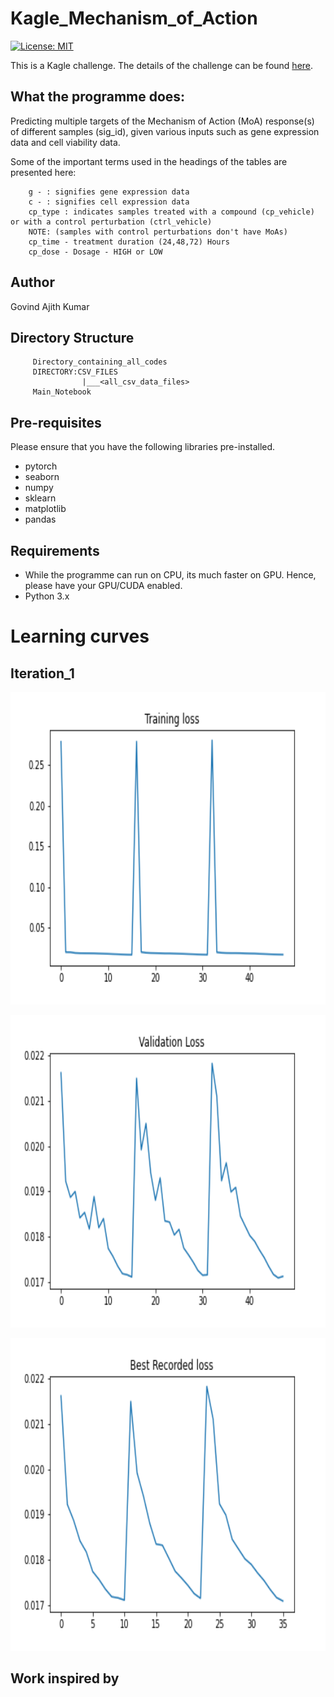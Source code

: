 # Kagle_Mechanism_of_Action

[![License: MIT](https://img.shields.io/badge/License-MIT-yellow.svg)](https://opensource.org/licenses/MIT)

This is a Kagle challenge. The details of the challenge can be found [here](https://www.kaggle.com/c/lish-moa/overview).


## What the programme does:

Predicting multiple targets of the Mechanism of Action (MoA) response(s) of different samples (sig_id), given various inputs such as gene expression data and cell viability data.

Some of the important terms used in the headings of the tables are presented here:
    
	    g - : signifies gene expression data
	    c - : signifies cell expression data
	    cp_type : indicates samples treated with a compound (cp_vehicle) or with a control perturbation (ctrl_vehicle)
	    NOTE: (samples with control perturbations don't have MoAs)
	    cp_time - treatment duration (24,48,72) Hours
	    cp_dose - Dosage - HIGH or LOW

## Author

Govind Ajith Kumar 

## Directory Structure

		 Directory_containing_all_codes
		 DIRECTORY:CSV_FILES
				    |___<all_csv_data_files>
		 Main_Notebook

## Pre-requisites

Please ensure that you have the following libraries pre-installed.

 - pytorch
 - seaborn
 - numpy
 - sklearn
 - matplotlib
 - pandas

## Requirements

 - While the programme can run on CPU, its much faster on GPU. Hence, please have your GPU/CUDA enabled.
 - Python 3.x

# Learning curves

## Iteration_1
<p align="center">
  <img  height="500" src="images/train_loss_list.png">
</p>

<p align="center">
  <img  height="500" src="images/valid_loss_list.png">
</p>

<p align="center">
  <img  height="500" src="images/best_loss_list.png">
</p>

## Work inspired by



